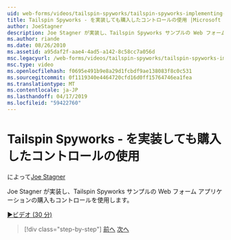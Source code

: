 ```yaml
---
uid: web-forms/videos/tailspin-spyworks/tailspin-spyworks-implementing-and-using-the-also-purchased-control
title: Tailspin Spyworks - を実装しても購入したコントロールの使用 |Microsoft Docs
author: JoeStagner
description: Joe Stagner が実装し、Tailspin Spyworks サンプルの Web フォーム アプリケーションの購入もコントロールを使用します。
ms.author: riande
ms.date: 08/26/2010
ms.assetid: a95daf2f-aae4-4ad5-a142-8c58cc7a056d
msc.legacyurl: /web-forms/videos/tailspin-spyworks/tailspin-spyworks-implementing-and-using-the-also-purchased-control
msc.type: video
ms.openlocfilehash: f0695e491b9e8a29d1fcbdf9ae138083f8c0c531
ms.sourcegitcommit: 0f1119340e4464720cfd16d0ff15764746ea1fea
ms.translationtype: MT
ms.contentlocale: ja-JP
ms.lasthandoff: 04/17/2019
ms.locfileid: "59422760"
---
```

# <a name="tailspin-spyworks---implementing-and-using-the-also-purchased-control"></a>Tailspin Spyworks - を実装しても購入したコントロールの使用

によって[Joe Stagner](https://github.com/JoeStagner)

Joe Stagner が実装し、Tailspin Spyworks サンプルの Web フォーム アプリケーションの購入もコントロールを使用します。

[&#9654;ビデオ (30 分)](https://channel9.msdn.com/Blogs/ASP-NET-Site-Videos/tailspin-spyworks-implementing-and-using-the-also-purchased-control)

> [!div class="step-by-step"]
> [前へ](tailspin-spyworks-creating-and-using-the-popular-products-control.md)
> [次へ](tailspin-spyworks-intro-ui-and-edm.md)
